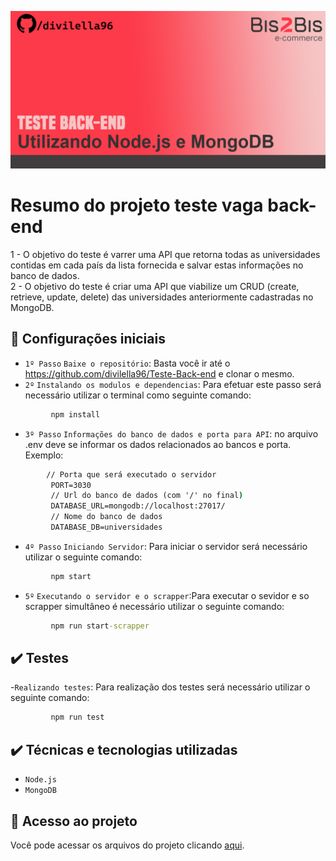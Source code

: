 ![Thumbnails](https://github.com/divilella96/Teste-Back-end/blob/main/Thumbnails_bis2BisTeste.png)


# Resumo do projeto teste vaga back-end
1 - O objetivo do teste é varrer uma API que retorna todas as universidades contidas em cada país da lista fornecida e salvar estas informações no banco de dados.  
2 - O objetivo do teste é criar uma API que viabilize um CRUD (create, retrieve, update, delete)
das universidades anteriormente cadastradas no MongoDB.

## 🔨 Configurações iniciais

- `1º Passo` `Baixe o repositório`: Basta você ir até o https://github.com/divilella96/Teste-Back-end e clonar o mesmo.
- `2º` `Instalando os modulos e dependencias`: Para efetuar este passo será necessário utilizar o terminal como seguinte comando:
```cmd
         npm install
```
- `3º Passo` `Informações do banco de dados e porta para API`: no arquivo .env deve se informar os dados relacionados ao bancos e porta. Exemplo:

```cmd
        // Porta que será executado o servidor
         PORT=3030
         // Url do banco de dados (com '/' no final) 
         DATABASE_URL=mongodb://localhost:27017/
         // Nome do banco de dados
         DATABASE_DB=universidades
```

- `4º Passo` `Iniciando Servidor`: Para iniciar o servidor será necessário utilizar o seguinte comando:
```cmd
         npm start
```

- `5º` `Executando o servidor e o scrapper`:Para executar o sevidor e so scrapper simultâneo é necessário utilizar o seguinte comando:
```cmd
         npm run start-scrapper
```
## ✔️ Testes
-`Realizando testes`: Para realização dos testes será necessário utilizar o seguinte comando:
```cmd
         npm run test
```

## ✔️ Técnicas e tecnologias utilizadas

- ``Node.js``
- ``MongoDB``

## 📁 Acesso ao projeto
Você pode acessar os arquivos do projeto clicando [aqui](https://github.com/divilella/Teste-Back-end).
